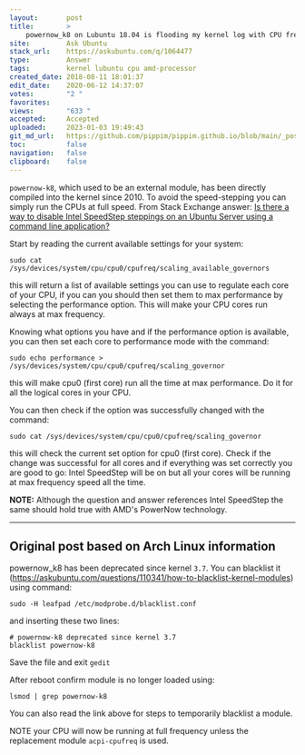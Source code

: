 ```yaml
---
layout:       post
title:        >
    powernow_k8 on Lubuntu 18.04 is flooding my kernel log with CPU frequency errors
site:         Ask Ubuntu
stack_url:    https://askubuntu.com/q/1064477
type:         Answer
tags:         kernel lubuntu cpu amd-processor
created_date: 2018-08-11 18:01:37
edit_date:    2020-06-12 14:37:07
votes:        "2 "
favorites:    
views:        "633 "
accepted:     Accepted
uploaded:     2023-01-03 19:49:43
git_md_url:   https://github.com/pippim/pippim.github.io/blob/main/_posts/2018/2018-08-11-powernow_k8-on-Lubuntu-18.04-is-flooding-my-kernel-log-with-CPU-frequency-errors.md
toc:          false
navigation:   false
clipboard:    false
---
```


`powernow-k8`, which used to be an external module, has been directly compiled into the kernel since 2010. To avoid the speed-stepping you can simply run the CPUs at full speed. From Stack Exchange answer: [Is there a way to disable Intel SpeedStep steppings on an Ubuntu Server using a command line application?][1]

Start by reading the current available settings for your system:

``` 
sudo cat /sys/devices/system/cpu/cpu0/cpufreq/scaling_available_governors
```

this will return a list of available settings you can use to regulate each core of your CPU, if you can you should then set them to max performance by selecting the performance option. This will make your CPU cores run always at max frequency.

Knowing what options you have and if the performance option is available, you can then set each core to performance mode with the command:

``` 
sudo echo performance > /sys/devices/system/cpu/cpu0/cpufreq/scaling_governor
```

this will make cpu0 (first core) run all the time at max performance. Do it for all the logical cores in your CPU.

You can then check if the option was successfully changed with the command:

``` 
sudo cat /sys/devices/system/cpu/cpu0/cpufreq/scaling_governor
```

this will check the current set option for cpu0 (first core). Check if the change was successful for all cores and if everything was set correctly you are good to go: Intel SpeedStep will be on but all your cores will be running at max frequency speed all the time.

**NOTE:** Although the question and answer references Intel SpeedStep the same should hold true with AMD's PowerNow technology.

----------

## Original post based on Arch Linux information

powernow_k8 has been deprecated since kernel `3.7`. You can blacklist it (https://askubuntu.com/questions/110341/how-to-blacklist-kernel-modules) using command:

``` 
sudo -H leafpad /etc/modprobe.d/blacklist.conf
```

and inserting these two lines:

``` 
# powernow-k8 deprecated since kernel 3.7
blacklist powernow-k8
```

Save the file and exit `gedit`

After reboot confirm module is no longer loaded using:

``` 
lsmod | grep powernow-k8
```

You can also read the link above for steps to temporarily blacklist a module.

NOTE your CPU will now be running at full frequency unless the replacement  module `acpi-cpufreq` is used.


  [1]: https://superuser.com/questions/454101/is-there-a-way-to-disable-intel-speedstep-steppings-on-an-ubuntu-server-using-a
